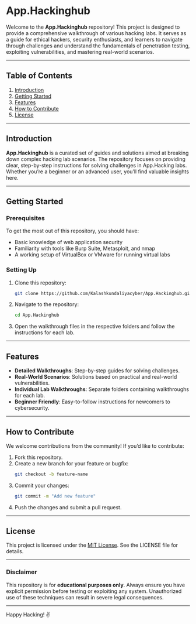 # App.Hackinghub

Welcome to the **App.Hackinghub** repository! This project is designed to provide a comprehensive walkthrough of various hacking labs. It serves as a guide for ethical hackers, security enthusiasts, and learners to navigate through challenges and understand the fundamentals of penetration testing, exploiting vulnerabilities, and mastering real-world scenarios.

---

## Table of Contents

1. [Introduction](#introduction)
2. [Getting Started](#getting-started)
3. [Features](#features)
4. [How to Contribute](#how-to-contribute)
5. [License](#license)

---

## Introduction

**App.Hackinghub** is a curated set of guides and solutions aimed at breaking down complex hacking lab scenarios. The repository focuses on providing clear, step-by-step instructions for solving challenges in App.Hacking labs. Whether you’re a beginner or an advanced user, you’ll find valuable insights here.

---

## Getting Started

### Prerequisites

To get the most out of this repository, you should have:

- Basic knowledge of web application security
- Familiarity with tools like Burp Suite, Metasploit, and nmap
- A working setup of VirtualBox or VMware for running virtual labs

### Setting Up

1. Clone this repository:
   ```bash
   git clone https://github.com/Kalashkundaliyacyber/App.Hackinghub.git
   ```
2. Navigate to the repository:
   ```bash
   cd App.Hackinghub
   ```
3. Open the walkthrough files in the respective folders and follow the instructions for each lab.

---

## Features

- **Detailed Walkthroughs**: Step-by-step guides for solving challenges.
- **Real-World Scenarios**: Solutions based on practical and real-world vulnerabilities.
- **Individual Lab Walkthroughs**: Separate folders containing walkthroughs for each lab.
- **Beginner Friendly**: Easy-to-follow instructions for newcomers to cybersecurity.

---

## How to Contribute

We welcome contributions from the community! If you’d like to contribute:

1. Fork this repository.
2. Create a new branch for your feature or bugfix:
   ```bash
   git checkout -b feature-name
   ```
3. Commit your changes:
   ```bash
   git commit -m "Add new feature"
   ```
4. Push the changes and submit a pull request.

---

## License

This project is licensed under the [MIT License](./LICENSE). See the LICENSE file for details.

---

### Disclaimer

This repository is for **educational purposes only**. Always ensure you have explicit permission before testing or exploiting any system. Unauthorized use of these techniques can result in severe legal consequences.

---

Happy Hacking! ✌️
